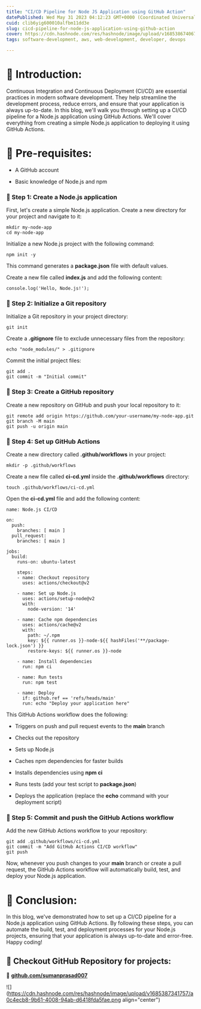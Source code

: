```yaml
---
title: "CI/CD Pipeline for Node JS Application using GitHub Action"
datePublished: Wed May 31 2023 04:12:23 GMT+0000 (Coordinated Universal Time)
cuid: clib6yig600010alfbm11dd3e
slug: cicd-pipeline-for-node-js-application-using-github-action
cover: https://cdn.hashnode.com/res/hashnode/image/upload/v1685386740676/8626d685-5ef9-4fd4-a2bf-ff31b18f7f63.jpeg
tags: software-development, aws, web-development, developer, devops

---
```


# **📍** Introduction:

Continuous Integration and Continuous Deployment (CI/CD) are essential practices in modern software development. They help streamline the development process, reduce errors, and ensure that your application is always up-to-date. In this blog, we'll walk you through setting up a CI/CD pipeline for a Node.js application using GitHub Actions. We'll cover everything from creating a simple Node.js application to deploying it using GitHub Actions.

# 📝 Pre-requisites:

* A GitHub account
    
* Basic knowledge of Node.js and npm
    

### 🚀 Step 1: Create a Node.js application

First, let's create a simple Node.js application. Create a new directory for your project and navigate to it:

```plaintext
mkdir my-node-app
cd my-node-app
```

Initialize a new Node.js project with the following command:

```plaintext
npm init -y
```

This command generates a **package.json** file with default values.

Create a new file called **index.js** and add the following content:

```plaintext
console.log('Hello, Node.js!');
```

### 🚀 Step 2: Initialize a Git repository

Initialize a Git repository in your project directory:

```plaintext
git init
```

Create a **.gitignore** file to exclude unnecessary files from the repository:

```plaintext
echo "node_modules/" > .gitignore
```

Commit the initial project files:

```plaintext
git add .
git commit -m "Initial commit"
```

### 🚀 Step 3: Create a GitHub repository

Create a new repository on GitHub and push your local repository to it:

```plaintext
git remote add origin https://github.com/your-username/my-node-app.git
git branch -M main
git push -u origin main
```

### 🚀 Step 4: Set up GitHub Actions

Create a new directory called **.github/workflows** in your project:

```plaintext
mkdir -p .github/workflows
```

Create a new file called **ci-cd.yml** inside the **.github/workflows** directory:

```plaintext
touch .github/workflows/ci-cd.yml
```

Open the **ci-cd.yml** file and add the following content:

```plaintext
name: Node.js CI/CD

on:
  push:
    branches: [ main ]
  pull_request:
    branches: [ main ]

jobs:
  build:
    runs-on: ubuntu-latest

    steps:
    - name: Checkout repository
      uses: actions/checkout@v2

    - name: Set up Node.js
      uses: actions/setup-node@v2
      with:
        node-version: '14'

    - name: Cache npm dependencies
      uses: actions/cache@v2
      with:
        path: ~/.npm
        key: ${{ runner.os }}-node-${{ hashFiles('**/package-lock.json') }}
        restore-keys: ${{ runner.os }}-node

    - name: Install dependencies
      run: npm ci

    - name: Run tests
      run: npm test

    - name: Deploy
      if: github.ref == 'refs/heads/main'
      run: echo "Deploy your application here"
```

This GitHub Actions workflow does the following:

* Triggers on push and pull request events to the **main** branch
    
* Checks out the repository
    
* Sets up Node.js
    
* Caches npm dependencies for faster builds
    
* Installs dependencies using **npm ci**
    
* Runs tests (add your test script to **package.json**)
    
* Deploys the application (replace the **echo** command with your deployment script)
    

### 🚀 Step 5: Commit and push the GitHub Actions workflow

Add the new GitHub Actions workflow to your repository:

```plaintext
git add .github/workflows/ci-cd.yml
git commit -m "Add GitHub Actions CI/CD workflow"
git push
```

Now, whenever you push changes to your **main** branch or create a pull request, the GitHub Actions workflow will automatically build, test, and deploy your Node.js application.

# 📍 Conclusion:

In this blog, we've demonstrated how to set up a CI/CD pipeline for a Node.js application using GitHub Actions. By following these steps, you can automate the build, test, and deployment processes for your Node.js projects, ensuring that your application is always up-to-date and error-free. Happy coding!

## **🔹 Checkout GitHub Repository for projects:**

**🔗** [**github.com/sumanprasad007**](http://github.com/sumanprasad007)

![](https://cdn.hashnode.com/res/hashnode/image/upload/v1685387341757/a0c4ecb8-9b61-4008-94ab-d6418fda5fae.png align="center")